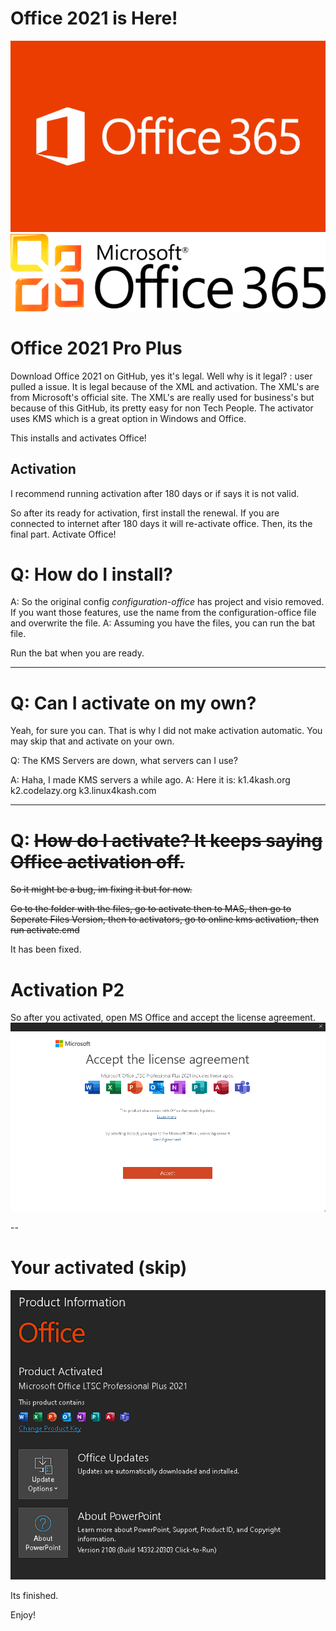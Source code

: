 # Office 2021 is Here!


![office](Microsoft_Office_365_Logo_white_text-700x425.png)
![classic](Microsoft_Office_365_Logo_black_text-700x172.png)
# Office 2021 Pro Plus
Download Office 2021 on GitHub, yes it's legal.
Well why is it legal? : user pulled a issue.
It is legal because of the XML and activation. The XML's are from Microsoft's official site. The XML's are really used for business's but because of this GitHub, its pretty easy for non Tech People. The activator uses KMS which is a great option in Windows and Office.

This installs and activates Office!

## Activation
I recommend running activation after 180 days or if says it is not valid.

So after its ready for activation, first install the renewal. If you are connected to internet after 180 days it will re-activate office.
Then, its the final part. Activate Office! 

# Q: How do I install?
A: So the original config *configuration-office* has project and visio removed. If you want those features, use the name from the configuration-office file and overwrite the file.
A: Assuming you have the files, you can run the bat file.


Run the bat when you are ready.

---


# Q: Can I activate on my own?
Yeah, for sure you can. That is why I did not make activation automatic. You may skip that and activate on your own.

Q: The KMS Servers are down, what servers can I use?

A: Haha, I made KMS servers a while ago.
A: Here it is: k1.4kash.org k2.codelazy.org k3.linux4kash.com

---

# Q: ~~How do I activate? It keeps saying Office activation off.~~
~~So it might be a bug, im fixing it but for now.~~

~~Go to the folder with the files, go to activate then to MAS, then go to Seperate Files Version, then to activators, go to online kms activation, then run
activate.cmd~~

It has been fixed.

# Activation P2
So after you activated, open MS Office and accept the license agreement.
![office](acceptagreement.png)

--

# Your activated (skip)
![office](activated.png)

Its finished.

Enjoy!
